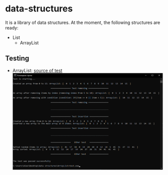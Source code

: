 # data-structures  
It is a library of data structures. At the moment, the following structures are ready:
* List 
    * ArrayList
    
## Testing 
* ArrayList: [source of test](https://github.com/ThePersonThat/data-structures/blob/master/ArrayList/test.c)   
![arraylist](test_images/arraylist_test.png)